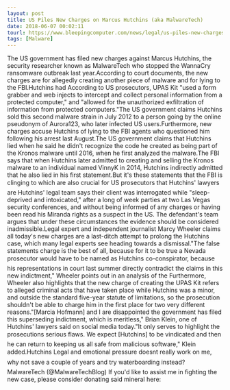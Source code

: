 ```yaml
---
layout: post
title: US Piles New Charges on Marcus Hutchins (aka MalwareTech)
date: 2018-06-07 00:02:11
tourl: https://www.bleepingcomputer.com/news/legal/us-piles-new-charges-on-marcus-hutchins-aka-malwaretech/
tags: [Malware]
---
```

The US government has filed new charges against Marcus Hutchins, the security researcher known as MalwareTech who stopped the WannaCry ransomware outbreak last year.According to court documents, the new charges are for allegedly creating another piece of malware and for lying to the FBI.Hutchins had According to US prosecutors, UPAS Kit "used a form grabber and web injects to intercept and collect personal information from a protected computer," and "allowed for the unauthorized exfiltration of information from protected computers."The US government claims Hutchins sold this second malware strain in July 2012 to a person going by the online pseudonym of Aurora123, who later infected US users.Furthermore, new charges accuse Hutchins of lying to the FBI agents who questioned him following his arrest last August.The US government claims that Hutchins lied when he said he didn't recognize the code he created as being part of the Kronos malware until 2016, when he first analyzed the malware.The FBI says that when Hutchins later admitted to creating and selling the Kronos malware to an individual named VinnyK in 2014, Hutchins indirectly admitted that he also lied in his first statement.But it's these statements that the FBI is clinging to which are also crucial for US prosecutors that Hutchins' lawyers are Hutchins' legal team says their client was interrogated while "sleep-deprived and intoxicated," after a long of week parties at two Las Vegas security conferences, and without being informed of any charges or having been read his Miranda rights as a suspect in the US. The defendant's team argues that under these circumstances the evidence should be considered inadmissible.Legal expert and independent journalist Marcy Wheeler claims all today's new charges are a last-ditch attempt to prolong the Hutchins case, which many legal experts see heading towards a dismissal."The false statements charge is the best of all, because for it to be true a Nevada prosecutor would have to be named as Hutchins co-conspirator, because his representations in court last summer directly contradict the claims in this new indictment," Wheeler points out in an analysis of the Furthermore, Wheeler also highlights that the new charge of creating the UPAS Kit refers to alleged criminal acts that have taken place while Hutchins was a minor, and outside the standard five-year statute of limitations, so the prosecution shouldn't be able to charge him in the first place for two very different reasons."[Marcia Hofmann] and I are disappointed the government has filed this superseding indictment, which is meritless," Brian Klein, one of Hutchins' lawyers said on social media today."It only serves to highlight the prosecutions serious flaws. We expect [Hutchins] to be vindicated and then he can return to keeping us all safe from malicious software," Klein added.Hutchins Legal and emotional pressure doesnt really work on me, why not save a couple of years and try waterboarding instead? MalwareTech (@MalwareTechBlog) If you'd like to assist me in fighting the new case, please consider donating said mineral here: